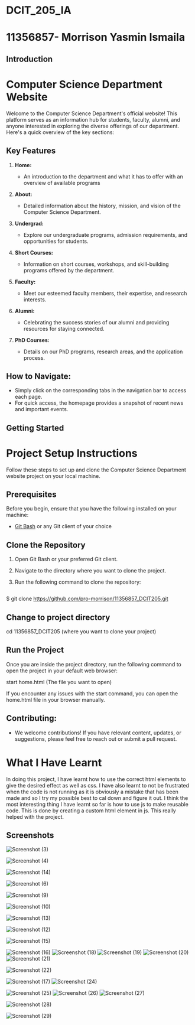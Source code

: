 # DCIT_205_IA

# 11356857- Morrison Yasmin Ismaila

## Introduction
# Computer Science Department Website

Welcome to the Computer Science Department's official website! This platform serves as an information hub for students, faculty, alumni, and anyone interested in exploring the diverse offerings of our department. Here's a quick overview of the key sections:

## Key Features

1. **Home:**
   - An introduction to the department and what it has to offer with an overview of available programs

2. **About:**
   - Detailed information about the history, mission, and vision of the Computer Science Department.

3. **Undergrad:**
   - Explore our undergraduate programs, admission requirements, and opportunities for students.

4. **Short Courses:**
   - Information on short courses, workshops, and skill-building programs offered by the department.

5. **Faculty:**
   - Meet our esteemed faculty members, their expertise, and research interests.

6. **Alumni:**
   - Celebrating the success stories of our alumni and providing resources for staying connected.

7. **PhD Courses:**
   - Details on our PhD programs, research areas, and the application process.

## How to Navigate:

- Simply click on the corresponding tabs in the navigation bar to access each page.
- For quick access, the homepage provides a snapshot of recent news and important events.

## Getting Started
# Project Setup Instructions

Follow these steps to set up and clone the Computer Science Department website project on your local machine.

## Prerequisites

Before you begin, ensure that you have the following installed on your machine:

- [Git Bash](https://gitforwindows.org/) or any Git client of your choice

## Clone the Repository

1. Open Git Bash or your preferred Git client.

2. Navigate to the directory where you want to clone the project.

3. Run the following command to clone the repository:

   ```bash
  $ git clone https://github.com/pro-morrison/11356857_DCIT205.git

## Change to project directory
 cd 11356857_DCIT205 (where you want to clone your project)

 ## Run the Project
Once you are inside the project directory, run the following command to open the project in your default web browser:

start home.html (The file you want to open)

If you encounter any issues with the start command, you can open the home.html file in your browser manually.

## Contributing:

- We welcome contributions! If you have relevant content, updates, or suggestions, please feel free to reach out or submit a pull request.
# What I Have Learnt
In doing this project, I have learnt how to use the correct html elements to give the desired effect as well as css.
I have also learnt to not be frustrated when the code is not running as it is obviously a mistake that has been made and so I 
try my possible best to cal down and figure it out. I think the most interesting thing I have learnt so far is how to use js to make reusable code.
This is done by creating a custom html element in js. This really helped with the project.


## Screenshots

![Screenshot (3)](https://github.com/pro-morrison/11356857_DCIT205/assets/150991401/660e6188-82d9-4160-9609-cd36fc60771f)

![Screenshot (4)](https://github.com/pro-morrison/11356857_DCIT205/assets/150991401/b80525ea-a9b5-43cc-bf47-fb6af592df92)

![Screenshot (14)](https://github.com/pro-morrison/11356857_DCIT205/assets/150991401/2b9629ab-f1d6-4b71-b204-31f2a39a905f)

![Screenshot (6)](https://github.com/pro-morrison/11356857_DCIT205/assets/150991401/f3c9fabc-f607-4467-8b25-31673e538844)

![Screenshot (9)](https://github.com/pro-morrison/11356857_DCIT205/assets/150991401/9f91f1dc-c362-49b3-97c1-5078a62e3901)
 
![Screenshot (10)](https://github.com/pro-morrison/11356857_DCIT205/assets/150991401/85f6eae4-214d-43ab-9a28-a7fb9a7d8fe8)

![Screenshot (13)](https://github.com/pro-morrison/11356857_DCIT205/assets/150991401/9cdb373f-ea93-4b68-9999-54d82380614e)

![Screenshot (12)](https://github.com/pro-morrison/11356857_DCIT205/assets/150991401/eb0b09f6-e329-4d76-aa71-7682ea14dd01)

![Screenshot (15)](https://github.com/pro-morrison/11356857_DCIT205/assets/150991401/c319eb3b-5bc4-4656-9652-b246705d94f4)

![Screenshot (16)](https://github.com/pro-morrison/11356857_DCIT205/assets/150991401/78e398a4-2ac4-481c-b970-9c04ad8b2e19)
![Screenshot (18)](https://github.com/pro-morrison/11356857_DCIT205/assets/150991401/7511af71-03ea-4f6d-b68a-16d38f338724)
![Screenshot (19)](https://github.com/pro-morrison/11356857_DCIT205/assets/150991401/d56ae8a0-15fc-4af1-8dbb-867d7ff3f615)
![Screenshot (20)](https://github.com/pro-morrison/11356857_DCIT205/assets/150991401/10258cfe-139d-4d09-985e-a8d1038a091a)
![Screenshot (21)](https://github.com/pro-morrison/11356857_DCIT205/assets/150991401/27df69b0-ba37-4dbc-b0e9-1ca5e863e78d)

![Screenshot (22)](https://github.com/pro-morrison/11356857_DCIT205/assets/150991401/396f5d87-4e3c-4e44-b73f-2f5b29c39243)

![Screenshot (17)](https://github.com/pro-morrison/11356857_DCIT205/assets/150991401/6653d562-fe79-4f58-bcaf-0146c5ee836d)
![Screenshot (24)](https://github.com/pro-morrison/11356857_DCIT205/assets/150991401/6649e650-6d77-4312-bd14-79d77c74a0ee)

![Screenshot (25)](https://github.com/pro-morrison/11356857_DCIT205/assets/150991401/7be8edbd-176d-4bb8-a10f-5322efba5576)
![Screenshot (26)](https://github.com/pro-morrison/11356857_DCIT205/assets/150991401/3d4f9607-33a6-474a-80a3-05fe0eb1293a)
![Screenshot (27)](https://github.com/pro-morrison/11356857_DCIT205/assets/150991401/9ed6acd6-c1c1-484b-96d1-c1b4533e7787)

![Screenshot (28)](https://github.com/pro-morrison/11356857_DCIT205/assets/150991401/58df915d-03bc-44db-9a64-a58d2d2546bc)

![Screenshot (29)](https://github.com/pro-morrison/11356857_DCIT205/assets/150991401/2895ea1b-8086-44f6-b778-3ab94fa04f5b)

